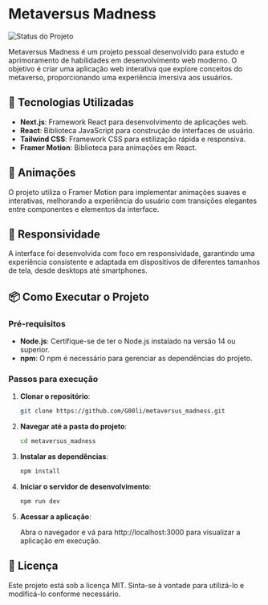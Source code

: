 # Metaversus Madness


![Status do Projeto](https://img.shields.io/badge/Status-Completo-blue)

Metaversus Madness é um projeto pessoal desenvolvido para estudo e aprimoramento de habilidades em desenvolvimento web moderno. O objetivo é criar uma aplicação web interativa que explore conceitos do metaverso, proporcionando uma experiência imersiva aos usuários.

## 🚀 Tecnologias Utilizadas

- **Next.js**: Framework React para desenvolvimento de aplicações web.
- **React**: Biblioteca JavaScript para construção de interfaces de usuário.
- **Tailwind CSS**: Framework CSS para estilização rápida e responsiva.
- **Framer Motion**: Biblioteca para animações em React.

## 🎨 Animações

O projeto utiliza o Framer Motion para implementar animações suaves e interativas, melhorando a experiência do usuário com transições elegantes entre componentes e elementos da interface.

## 📱 Responsividade

A interface foi desenvolvida com foco em responsividade, garantindo uma experiência consistente e adaptada em dispositivos de diferentes tamanhos de tela, desde desktops até smartphones.

## 📦 Como Executar o Projeto

### Pré-requisitos

- **Node.js**: Certifique-se de ter o Node.js instalado na versão 14 ou superior.
- **npm**: O npm é necessário para gerenciar as dependências do projeto.

### Passos para execução

1. **Clonar o repositório**:

   ```bash
   git clone https://github.com/G00li/metaversus_madness.git
   ```

2. **Navegar até a pasta do projeto**:
    ```bash
    cd metaversus_madness
    ```

3. **Instalar as dependências**:
    ```bash
    npm install
    ```
4. **Iniciar o servidor de desenvolvimento**:
    ```bash
    npm run dev
    ```

5. **Acessar a aplicação**:
    
    Abra o navegador e vá para http://localhost:3000 para visualizar a aplicação em execução.

## 📄 Licença
Este projeto está sob a licença MIT.
Sinta-se à vontade para utilizá-lo e modificá-lo conforme necessário.